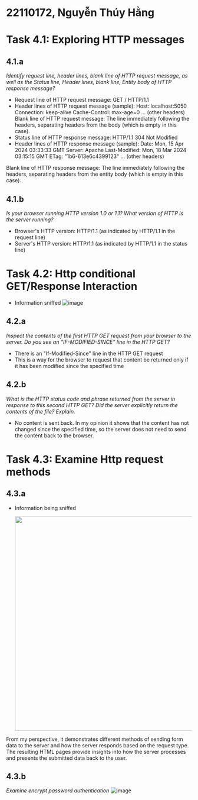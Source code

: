 # 22110172, Nguyễn Thúy Hằng
# Task 4.1: Exploring HTTP messages
## 4.1.a
*Identify request line, header lines, blank line of HTTP request message, as well as the Status line, Header lines, blank line, Entity body of HTTP response message?*  
- Request line of HTTP request message: GET / HTTP/1.1 
- Header lines of HTTP request message (sample): 
Host: localhost:5050 
Connection: keep-alive 
Cache-Control: max-age=0 
... (other headers) 
Blank line of HTTP request message: The line immediately following the headers, separating 
headers from the body (which is empty in this case). 
- Status line of HTTP response message: HTTP/1.1 304 Not Modified 
- Header lines of HTTP response message (sample): 
 Date: Mon, 15 Apr 2024 03:33:33 GMT 
Server: Apache 
Last-Modified: Mon, 18 Mar 2024 03:15:15 GMT 
ETag: "1b6-613e6c4399123" 
... (other headers) 

Blank line of HTTP response message: The line immediately following the headers, separating 
headers from the entity body (which is empty in this case).
## 4.1.b
*Is your browser running HTTP version 1.0 or 1.1? What version of HTTP is the server running?*
- Browser's HTTP version: HTTP/1.1 (as indicated by HTTP/1.1 in the request line) 
- Server's HTTP version: HTTP/1.1 (as indicated by HTTP/1.1 in the status line)
# Task 4.2: Http conditional GET/Response Interaction
- Information sniffed
![image](https://github.com/quang-ute/myprojects/assets/57078914/0c1b4560-7fe5-4d60-87b8-b59dbf47f260)
## 4.2.a
*Inspect the contents of the first HTTP GET request from your browser to the server. Do you see an 
“IF-MODIFIED-SINCE” line in the HTTP GET?*
- There is an "If-Modified-Since" line in the HTTP GET request
- This is a way for the browser to request that content be returned only if it has been modified since 
the specified time
## 4.2.b
*What is the HTTP status code and phrase returned from the server in response to this second HTTP 
GET? Did the server explicitly return the contents of the file? Explain.*
- No content is sent back. In my opinion it shows that the content has not changed since the 
specified time, so the server does not need to send the content back to the browser.
# Task 4.3: Examine Http request methods
## 4.3.a
- Information being sniffed

  <img width="800" height=580 src="https://github.com/quang-ute/myprojects/assets/57078914/1a83c924-4567-4f86-b1be-29ff2a047e7e.png">

From my perspective, it demonstrates different methods of sending form data to the server and how the 
server responds based on the request type. The resulting HTML pages provide insights into how the 
server processes and presents the submitted data back to the user.
## 4.3.b
*Examine encrypt password authentication*
![image](https://github.com/quang-ute/myprojects/assets/57078914/a2aeeb04-0c32-486b-b147-a539ca4cf654)

 
